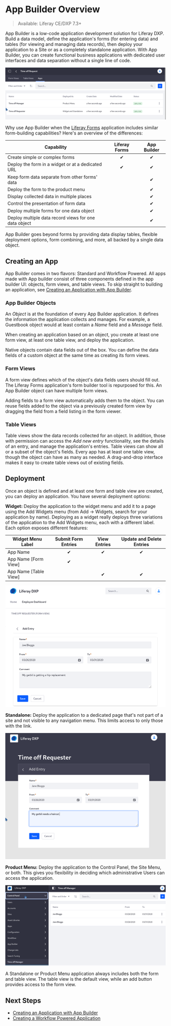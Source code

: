 # App Builder Overview

> Available: Liferay CE/DXP 7.3+

App Builder is a low-code application development solution for Liferay DXP. Build a data model, define the application's forms (for entering data) and tables (for viewing and managing data records), then deploy your application to a Site or as a completely standalone application. With App Builder, you can create functional business applications with dedicated user interfaces and data separation without a single line of code.

![Two separate applications are deployed for this App Builder object.](./app-builder-overview/images/01.png)

Why use App Builder when the [Liferay Forms](../../process-automation/forms/user-guide/introduction-to-forms.md) application includes similar form-building capabilities? Here's an overview of the differences:

| Capability | Liferay Forms | App Builder |
|------------|:-------------:|:-----------:|
| Create simple or complex forms | &#10004; | &#10004; |
| Deploy the form in a widget or at a dedicated URL | &#10004; | &#10004; |
| Keep form data separate from other forms' data |  | &#10004; |
| Deploy the form to the product menu |      |    &#10004;   |
| Display collected data in multiple places |        |  &#10004;       |
| Control the presentation of form data |        |      &#10004;   |
| Deploy multiple forms for one data object |        |      &#10004;   |
| Deploy multiple data record views for one data object |        |      &#10004;   |

App Builder goes beyond forms by providing data display tables, flexible deployment options, form combining, and more, all backed by a single data object. 

## Creating an App

App Builder comes in two flavors: Standard and Workflow Powered. All apps made with App builder consist of three components defined in the app builder UI: objects, form views, and table views. To skip straight to building an application, see [Creating an Application with App Builder](./creating-a-standard-application.md).

### App Builder Objects

An _Object_ is at the foundation of every App Builder application. It defines the information the application collects and manages. For example, a Guestbook object would at least contain a _Name_ field and a _Message_ field. 

When creating an application based on an object, you create at least one form view, at least one table view, and deploy the application.

Native objects contain data fields out of the box. You can define the data fields of a custom object at the same time as creating its form views.

### Form Views

A form view defines which of the object's data fields users should fill out. The Liferay Forms application's form builder tool is repurposed for this. An App Builder object can have multiple form views.

Adding fields to a form view automatically adds them to the object. You can reuse fields added to the object via a previously created form view by dragging the field from a field listing in the form viewer.

### Table Views

Table views show the data records collected for an object. In addition, those with permission can access the _Add new entry_ functionality, see the details of an entry, and manage the application's entries. Table views can show all or a subset of the object's fields. Every app has at least one table view, though the object can have as many as needed. A drag-and-drop interface makes it easy to create table views out of existing fields. 

## Deployment

Once an object is defined and at least one form and table view are created, you can deploy an application. You have several deployment options:

**Widget:** Deploy the application to the widget menu and add it to a page using the Add Widgets menu (from Add &rarr; Widgets, search for your application by name). Deploying as a widget really deploys three variations of the application to the Add Widgets menu, each with a different label. Each option exposes different features: 

| Widget Menu Label     | Submit Form Entries | View Entries | Update and Delete Entries |
|-----------------------|:-----------:|:------------:|:----------------:|
| App Name              |     &#10004;   |      &#10004;   |      &#10004;       |
| App Name [Form View]  |     &#10004;   |         |          |
| App Name [Table View] |        |      &#10004;   |      &#10004;       |

![App Builder widgets are placed on pages.](./app-builder-overview/images/03.png)

**Standalone:** Deploy the application to a dedicated page that's not part of a site and not visible to any navigation menu. This limits access to only those with the link.

![Standalone App Builder applications are accessible only by direct link](./app-builder-overview/images/04.png)

**Product Menu:** Deploy the application to the Control Panel, the Site Menu, or both. This gives you flexibility in deciding which administrative Users can access the application.

![App Builder applications can be added to the Product Menu.](./app-builder-overview/images/02.png)

A Standalone or Product Menu application always includes both the form and table view. The table view is the default view, while an add button provides access to the form view.

## Next Steps

* [Creating an Application with App Builder](./creating-a-standard-application.md)
* [Creating a Workflow Powered Application](./creating-a-workflow-powered-application.md)
